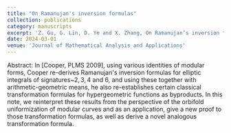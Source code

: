 ```yaml
---
title: "On Ramanujan's inversion formulas"
collection: publications
category: manuscripts
excerpt: 'Z. Gu, G. Lin, D. Ye and X. Zhang, On Ramanujan’s inversion formulas, Journal of Mathematical Analysis and Applications, 535 (2024), 128147.'
date: 2024-03-01
venue: 'Journal of Mathematical Analysis and Applications'
---
```

Abstract: In [Cooper, PLMS 2009], using various identities of modular forms, Cooper re-derives Ramanujan's inversion formulas for elliptic integrals of signatures~$2,3,4$ and $6$, and using these together with arithmetic-geometric means, he also re-establishes certain classical transformation formulas for hypergeometric functions as byproducts. In this note, we reinterpret these results from the perspective of the orbifold uniformization of modular curves and as an application, give a new proof to those transformation formulas, as well as derive a novel analogous transformation formula.
